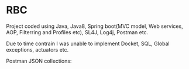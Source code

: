 # RBC
Project coded using Java, Java8, Spring boot(MVC model, Web services, AOP, Filterring and Profiles etc), SL4J, Log4j, Postman etc. 

Due to time contrain I was unable to implement Docket, SQL, Global exceptions, actuators etc. 

Postman JSON collections:

